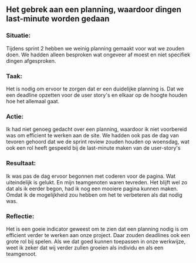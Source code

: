 ## Het gebrek aan een planning, waardoor dingen last-minute worden gedaan

### Situatie:
Tijdens sprint 2 hebben we weinig planning gemaakt voor wat we zouden doen. We hadden 
alleen besproken wat ongeveer af moest en niet specifiek dingen afgesproken.
### Taak:
Het is nodig om ervoor te zorgen dat er een duidelijke planning is. Dat we een deadline opzetten
voor de user story's en elkaar op de hoogte houden hoe het allemaal gaat.
### Actie:
Ik had niet genoeg gedacht over een planning, waardoor ik niet voorbereid was om efficient te werken
aan de site. We hadden ook pas de dag van tevoren gehoord dat we de sprint review zouden houden op
woensdag, wat ook een rol heeft gespeeld bij de last-minute maken van de user-story's
### Resultaat:
Ik was pas de dag ervoor begonnen met coderen voor de pagina. Wat uiteindelijk is gelukt. En mijn
teamgenoten waren tevreden. Het blijft wel zo dat als ik eerder begon, had ik nog een
mooiere pagina kunnen maken. Omdat ik de mogelijkheid zou hebben om het te verbeteren als dat nodig was.
### Reflectie:
Het is een goeie indicator geweest om te zien dat een planning nodig is om
efficient verder te werken aan onze project. Daar zouden deadlines ook een grote rol bij spelen.
Als we dat goed kunnen toepassen in onze werkwijze, weet ik zeker dat wij verder zullen groeien
als individu en als een teamgenoot.